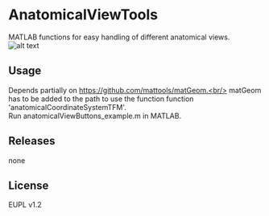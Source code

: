 # AnatomicalViewTools
MATLAB functions for easy handling of different anatomical views.
![alt text](https://user-images.githubusercontent.com/43516130/74472057-95e90900-4ea1-11ea-95a8-72c18e85822d.png)

## Usage 
Depends partially on https://github.com/mattools/matGeom.<br/>
matGeom has to be added to the path to use the function function 'anatomicalCoordinateSystemTFM'.<br/>
Run anatomicalViewButtons_example.m in MATLAB.

## Releases
none

## License
EUPL v1.2